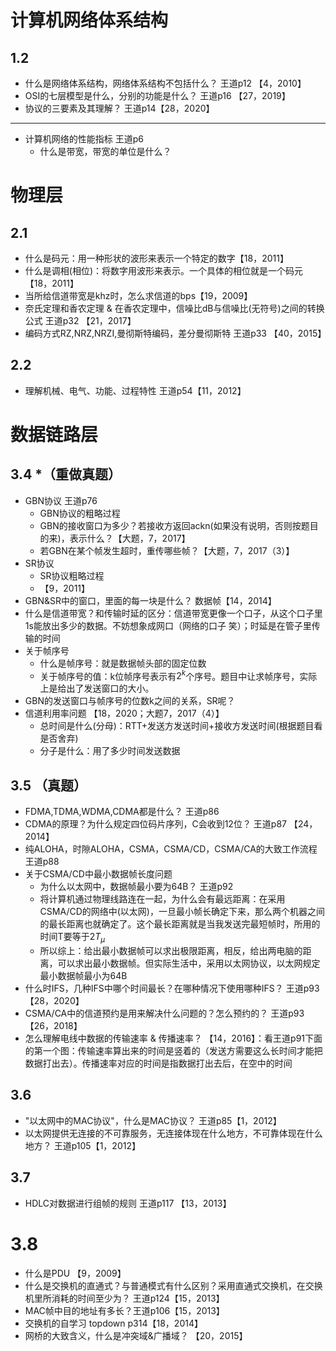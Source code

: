 # 计算机网络体系结构
## 1.2
* 什么是网络体系结构，网络体系结构不包括什么？ 王道p12 【4，2010】
* OSI的七层模型是什么，分别的功能是什么？ 王道p16 【27，2019】
* 协议的三要素及其理解？ 王道p14【28，2020】
----
* 计算机网络的性能指标 王道p6
    * 什么是带宽，带宽的单位是什么？
# 物理层
## 2.1
* 什么是码元：用一种形状的波形来表示一个特定的数字【18，2011】
* 什么是调相(相位)：将数字用波形来表示。一个具体的相位就是一个码元【18，2011】
* 当所给信道带宽是khz时，怎么求信道的bps【19，2009】
* 奈氏定理和香农定理 & 在香农定理中，信噪比dB与信噪比(无符号)之间的转换公式 王道p32 【21，2017】
* 编码方式RZ,NRZ,NRZI,曼彻斯特编码，差分曼彻斯特 王道p33 【40，2015】
## 2.2
* 理解机械、电气、功能、过程特性 王道p54【11，2012】
# 数据链路层
## 3.4 *（重做真题）
* GBN协议 王道p76
    * GBN协议的粗略过程
    * GBN的接收窗口为多少？若接收方返回ackn(如果没有说明，否则按题目的来)，表示什么？【大题，7，2017】
    * 若GBN在某个帧发生超时，重传哪些帧？【大题，7，2017（3）】
* SR协议 
    * SR协议粗略过程
    * 【9，2011】
* GBN&SR中的窗口，里面的每一块是什么？ 数据帧【14，2014】
* 什么是信道带宽？和传输时延的区分：信道带宽更像一个口子，从这个口子里1s能放出多少的数据。不妨想象成网口（网络的口子 笑）；时延是在管子里传输的时间
* 关于帧序号
    * 什么是帧序号：就是数据帧头部的固定位数
    * 关于帧序号的值：k位帧序号表示有$2^k$个序号。题目中让求帧序号，实际上是给出了发送窗口的大小。
* GBN的发送窗口与帧序号的位数k之间的关系，SR呢？
* 信道利用率问题 【18，2020；大题7，2017（4）】
    * 总时间是什么(分母)：RTT+发送方发送时间+接收方发送时间(根据题目看是否舍弃)
    * 分子是什么：用了多少时间发送数据
## 3.5 （真题）
* FDMA,TDMA,WDMA,CDMA都是什么？ 王道p86
* CDMA的原理？为什么规定四位码片序列，C会收到12位？ 王道p87 【24，2014】
* 纯ALOHA，时隙ALOHA，CSMA，CSMA/CD，CSMA/CA的大致工作流程 王道p88
* 关于CSMA/CD中最小数据帧长度问题
    * 为什么以太网中，数据帧最小要为64B？ 王道p92
    * 将计算机通过物理线路连在一起，为什么会有最远距离：在采用CSMA/CD的网络中(以太网)，一旦最小帧长确定下来，那么两个机器之间的最长距离也就确定了。这个最长距离就是当我发送完最短帧时，所用的时间T要等于$2T_\mu$
    * 所以综上：给出最小数据帧可以求出极限距离，相反，给出两电脑的距离，可以求出最小数据帧。但实际生活中，采用以太网协议，以太网规定最小数据帧最小为64B
* 什么时IFS，几种IFS中哪个时间最长？在哪种情况下使用哪种IFS？ 王道p93【28，2020】
* CSMA/CA中的信道预约是用来解决什么问题的？怎么预约的？ 王道p93 【26，2018】
* 怎么理解电线中数据的传输速率 & 传播速率？ 【14，2016】：看王道p91下面的第一个图：传输速率算出来的时间是竖着的（发送方需要这么长时间才能把数据打出去）。传播速率对应的时间是指数据打出去后，在空中的时间

## 3.6
* "以太网中的MAC协议"，什么是MAC协议？ 王道p85【1，2012】
* 以太网提供无连接的不可靠服务，无连接体现在什么地方，不可靠体现在什么地方？  王道p105【1，2012】 

## 3.7
* HDLC对数据进行组帧的规则 王道p117 【13，2013】

# 3.8
* 什么是PDU 【9，2009】
* 什么是交换机的直通式？与普通模式有什么区别？采用直通式交换机，在交换机里所消耗的时间至少为？ 王道p124【15，2013】
* MAC帧中目的地址有多长？王道p106【15，2013】
* 交换机的自学习 topdown p314【18，2014】
* 网桥的大致含义，什么是冲突域&广播域？ 【20，2015】